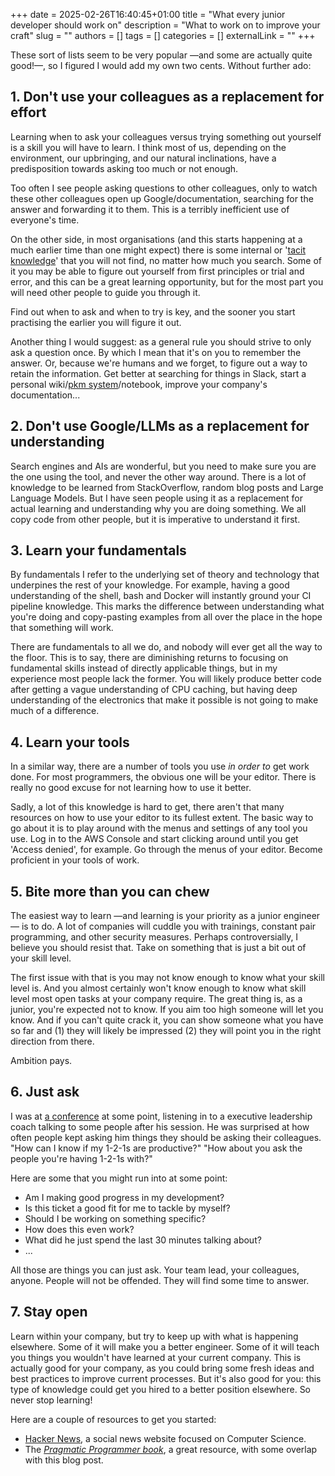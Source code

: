 +++ 
date = 2025-02-26T16:40:45+01:00
title = "What every junior developer should work on"
description = "What to work on to improve your craft"
slug = ""
authors = []
tags = []
categories = []
externalLink = ""
+++

These sort of lists seem to be very popular —and some are actually quite good!—, so I figured I would add my own two cents. Without further ado:

## 1. Don't use your colleagues as a replacement for effort

Learning when to ask your colleagues versus trying something out yourself is a skill you will have to learn. I think most of us, depending on the environment, our upbringing, and our natural inclinations, have a predisposition towards asking too much or not enough.

Too often I see people asking questions to other colleagues, only to watch these other colleagues open up Google/documentation, searching for the answer and forwarding it to them. This is a terribly inefficient use of everyone's time.

On the other side, in most organisations (and this starts happening at a much earlier time than one might expect) there is some internal or '[tacit knowledge](https://en.wikipedia.org/wiki/Tacit_knowledge)' that you will not find, no matter how much you search. Some of it you may be able to figure out yourself from first principles or trial and error, and this can be a great learning opportunity, but for the most part you will need other people to guide you through it.

Find out when to ask and when to try is key, and the sooner you start practising the earlier you will figure it out.

Another thing I would suggest: as a general rule you should strive to only ask a question once. By which I mean that it's on you to remember the answer. Or, because we're humans and we forget, to figure out a way to retain the information. Get better at searching for things in Slack, start a personal wiki/[pkm system](https://en.wikipedia.org/wiki/Personal_knowledge_management)/notebook, improve your company's documentation...

## 2. Don't use Google/LLMs as a replacement for understanding

Search engines and AIs are wonderful, but you need to make sure you are the one using the tool, and never the other way around. There is a lot of knowledge to be learned from StackOverflow, random blog posts and Large Language Models. But I have seen people using it as a replacement for actual learning and understanding why you are doing something. We all copy code from other people, but it is imperative to understand it first.

## 3. Learn your fundamentals

By fundamentals I refer to the underlying set of theory and technology that underpines the rest of your knowledge. For example, having a good understanding of the shell, bash and Docker will instantly ground your CI pipeline knowledge. This marks the difference between understanding what you're doing and copy-pasting examples from all over the place in the hope that something will work.

There are fundamentals to all we do, and nobody will ever get all the way to the floor. This is to say, there are diminishing returns to focusing on fundamental skills instead of directly applicable things, but in my experience most people lack the former. You will likely produce better code after getting a vague understanding of CPU caching, but having deep understanding of the electronics that make it possible is not going to make much of a difference.

## 4. Learn your tools

In a similar way, there are a number of tools you use *in order to* get work done. For most programmers, the obvious one will be your editor. There is really no good excuse for not learning how to use it better.

Sadly, a lot of this knowledge is hard to get, there aren't that many resources on how to use your editor to its fullest extent. The basic way to go about it is to play around with the menus and settings of any tool you use. Log in to the AWS Console and start clicking around until you get 'Access denied', for example. Go through the menus of your editor. Become proficient in your tools of work.

## 5. Bite more than you can chew

The easiest way to learn —and learning is your priority as a junior engineer— is to do. A lot of companies will cuddle you with trainings, constant pair programming, and other security measures. Perhaps controversially, I believe you should resist that. Take on something that is just a bit out of your skill level.

The first issue with that is you may not know enough to know what your skill level is. And you almost certainly won't know enough to know what skill level most open tasks at your company require. The great thing is, as a junior, you're expected not to know. If you aim too high someone will let you know. And if you can't quite crack it, you can show someone what you have so far and (1) they will likely be impressed (2) they will point you in the right direction from there.

Ambition pays.

## 6. Just ask

I was at [a conference](https://guille.github.io/posts/staffplus-london/) at some point, listening in to a executive leadership coach talking to some people after his session. He was surprised at how often people kept asking him things they should be asking their colleagues. "How can I know if my 1-2-1s are productive?" "How about you ask the people you're having 1-2-1s with?"

Here are some that you might run into at some point:

- Am I making good progress in my development?
- Is this ticket a good fit for me to tackle by myself?
- Should I be working on something specific?
- How does this even work?
- What did he just spend the last 30 minutes talking about?
- ...

All those are things you can just ask. Your team lead, your colleagues, anyone. People will not be offended. They will find some time to answer.


## 7. Stay open

Learn within your company, but try to keep up with what is happening elsewhere. Some of it will make you a better engineer. Some of it will teach you things you wouldn't have learned at your current company. This is actually good for your company, as you could bring some fresh ideas and best practices to improve current processes. But it's also good for you: this type of knowledge could get you hired to a better position elsewhere. So never stop learning!

Here are a couple of resources to get you started:

- [Hacker News](https://news.ycombinator.com/), a social news website focused on Computer Science.
- The *[Pragmatic Programmer book](https://pragprog.com/titles/tpp20/the-pragmatic-programmer-20th-anniversary-edition/)*, a great resource, with some overlap with this blog post.
